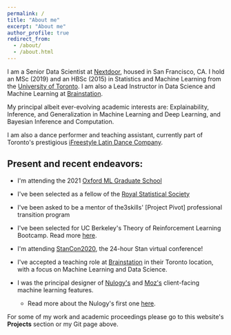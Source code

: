 ```yaml
---
permalink: /
title: "About me"
excerpt: "About me"
author_profile: true
redirect_from:
  - /about/
  - /about.html
---
```


I am a Senior Data Scientist at [Nextdoor](https://nextdoor.com/), housed in San Francisco, CA. I hold an MSc (2019) and an HBSc (2015) in Statistics and Machine Learning from the [University of Toronto](https://www.utoronto.ca/). I am also a Lead Instructor in Data Science and Machine Learning at [Brainstation](https://brainstation.io/).

My principal albeit ever-evolving academic interests are: Explainability, Inference, and Generalization in Machine Learning and Deep Learning, and Bayesian Inference and Computation.

I am also a dance performer and teaching assistant, currently part of Toronto's prestigious [iFreestyle Latin Dance Company](http://www.ifreestyle.ca/).

Present and recent endeavors:
---
* I'm attending the 2021 [Oxford ML Graduate School](https://www.oxfordml.school/)

* I've been selected as a fellow of the [Royal Statistical Society](https://www.rss.org.uk/)

* I've been asked to be a mentor of the3skills' [Project Pivot] professional transition program

* I've been selected for UC Berkeley's Theory of Reinforcement Learning Bootcamp. Read more [here](https://simons.berkeley.edu/workshops/rl-2020-bc).

* I'm attending [StanCon2020](https://www.stancon.mc-stan.org/), the 24-hour Stan virtual conference!

* I've accepted a teaching role at [Brainstation](https://brainstation.io/) in their Toronto location, with a focus on Machine Learning and Data Science.

* I was the principal designer of [Nulogy's](https://nulogy.com/) and [Moz's](http://moz.com) client-facing machine learning features.
	* Read more about the Nulogy's first one [here](https://ca.finance.yahoo.com/news/nulogy-releases-first-ai-powered-160000637.html).

For some of my work and academic proceedings please go to this website's **Projects** section or my Git page above.
